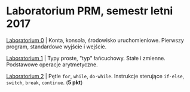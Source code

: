 # Laboratorium PRM, semestr letni 2017

[Laboratorium 0](lab0) | Konta, konsola, środowisko uruchomieniowe. Pierwszy program, standardowe wyjście i wejście.

[Laboratorium 1](lab1) | Typy proste, "typ" łańcuchowy. Stałe i zmienne. Podstawowe operacje arytmetyczne. 

[Laboratorium 2](lab2) | Pętle `for`, `while`, `do-while`. Instrukcje sterujące `if-else`, `switch`, `break`, `continue`. (__5 pkt__)
<!---




[Laboratorium 3](lab3) | Funkcje, zmienne globalne i lokalne. Wskaźniki, przekazywanie argumentów do funkcji przez wartość i wskazanie. (__5 pkt__)

[Laboratorium 4](?lab4) | Wskaźniki, tablice, "typ" łańcuchowy. (__5 pkt__) | [Przykładowe rozwiązanie](lab4/zad2r.c)

[Laboratorium 5](?lab5) | Proste algorytmy sortowania (sortowanie bąbelkowe, sortowanie przez wstawianie). (__5 pkt__)

[Laboratorium 6](?lab6) | Struktury, typ wyliczeniowy, dynamiczna alokacja pamięci. (__5 pkt__)

[Laboratorium 7](?lab7) | Złożone struktury danych - lista jednokierunkowa. (__5 pkt__)

[Laboratorium 8](?lab8) | Obsługa plików (zapis/odczyt, binarnie/tekstowo). (__5 pkt__)

[Laboratorium 9](?lab9) | Złożone projekty, pliki nagłówkowe, pliki `makefile`. (__5 pkt__)

--------------------------------------------

[Projekt](?projekt) (__15 pkt__)


--------------------------------------------

[Materiały pomocnicze](?materialy)


--->
